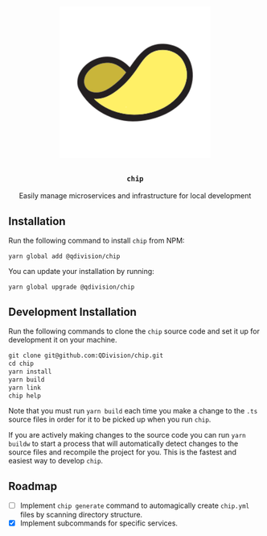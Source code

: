 <h1 align="center">
<!-- Logo Credit: https://www.iconfinder.com/icons/1760341/chip_potato_chip_snack_icon
 -->
<img alt="chip" height="300" src="https://raw.githubusercontent.com/QDivision/chip/master/assets/chip.svg?sanitize=true">
</h1>

<div align="center">
  <h3><code>chip</code></h3>
</div>
<div align="center">
   Easily manage microservices and infrastructure for local development 
</div>

## Installation

Run the following command to install `chip` from NPM:

```
yarn global add @qdivision/chip
```

You can update your installation by running:

```
yarn global upgrade @qdivision/chip
```

## Development Installation

Run the following commands to clone the `chip` source code and set it up for development it on your machine.

```
git clone git@github.com:QDivision/chip.git
cd chip
yarn install
yarn build
yarn link
chip help
```

Note that you must run `yarn build` each time you make a change to the `.ts` source files in order for it to be picked up when you run `chip`.

If you are actively making changes to the source code you can run `yarn buildw` to start a process that will automatically detect changes to the source files and recompile the project for you. This is the fastest and easiest way to develop `chip`.

## Roadmap

- [ ] Implement `chip generate` command to automagically create `chip.yml` files by scanning directory structure.
- [x] Implement subcommands for specific services.
